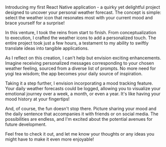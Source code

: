 Introducing my first React Native application - a quirky yet delightful project designed to uncover your personal weather forecast. The concept is simple: select the weather icon that resonates most with your current mood and brace yourself for a surprise!

In this venture, I took the reins from start to finish. From conceptualization to execution, I crafted the weather icons to add a personalized touch. The entire project took just a few hours, a testament to my ability to swiftly translate ideas into tangible applications.

As I reflect on this creation, I can't help but envision exciting enhancements. Imagine receiving personalized messages corresponding to your chosen weather feeling, sourced from a diverse list of prompts. No more need for yogi tea wisdom; the app becomes your daily source of inspiration.

Taking it a step further, I envision incorporating a mood tracking feature. Your daily weather forecasts could be logged, allowing you to visualize your emotional journey over a week, a month, or even a year. It's like having your mood history at your fingertips!

And, of course, the fun doesn't stop there. Picture sharing your mood and the daily sentence that accompanies it with friends or on social media. The possibilities are endless, and I'm excited about the potential avenues for future development.

Feel free to check it out, and let me know your thoughts or any ideas you might have to make it even more enjoyable!
